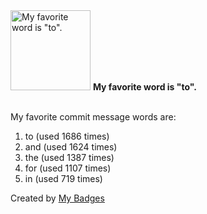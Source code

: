 <img src="https://my-badges.github.io/my-badges/favorite-word.png" alt="My favorite word is &quot;to&quot;." title="My favorite word is &quot;to&quot;." width="128">
<strong>My favorite word is &quot;to&quot;.</strong>
<br><br>

My favorite commit message words are:

1. to (used 1686 times)
2. and (used 1624 times)
3. the (used 1387 times)
4. for (used 1107 times)
5. in (used 719 times)


Created by <a href="https://github.com/my-badges/my-badges">My Badges</a>
